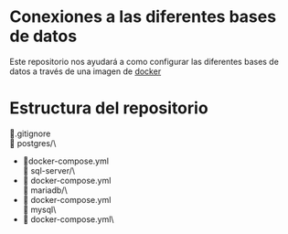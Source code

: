 # Conexiones a las diferentes bases de datos
Este repositorio nos ayudará a como configurar las diferentes bases de datos a través de una imagen de [docker]('https://www.docker.com/products/docker-desktop/')
# Estructura del repositorio
📃.gitignore\
📂 postgres/\
  - 📃docker-compose.yml\
📂 sql-server/\
  - 📃 docker-compose.yml\
📂 mariadb/\
  - 📃 docker-compose.yml\
📂 mysql\
  - 📃 docker-compose.yml\
